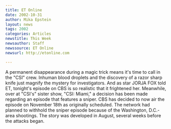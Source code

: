 ```yaml
---
title: ET Online
date: 2002-10-31
author: Mika Epstein
layout: news
tags: 2002
categories: Articles
newstitle: This Week  
newsauthor: Staff  
newssource: ET Online  
newsurl: http://etonline.com  

---
```


A permanent disappearance during a magic trick means it's time to call in the "CSI" crew. Inhuman blood droplets and the discovery of a razor sharp knife just magnify the mystery for investigators. And as star JORJA FOX told ET, tonight's episode on CBS is so realistic that it frightened her. Meanwhile, over at "CSI's" sister show, "CSI: Miami," a decision has been made regarding an episode that features a sniper. CBS has decided to now air the episode on November 18th as originally scheduled. The network had planned to withhold the sniper episode because of the Washington, D.C.-area shootings. The story was developed in August, several weeks before the attacks began.  
